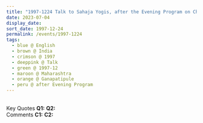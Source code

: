 ```yaml
---
title: "1997-1224 Talk to Sahaja Yogis, after the Evening Program on Christmas Eve, Gaṇapatīpuḷe, Maharashtra, India"
date: 2023-07-04
display_date: 
sort_date: 1997-12-24
permalink: /events/1997-1224
tags:
  - blue @ English
  - brown @ India
  - crimson @ 1997
  - deeppink @ Talk
  - green @ 1997-12
  - maroon @ Maharashtra
  - orange @ Ganapatipule
  - peru @ after Evening Program
---
```


<br>

<wave-list>
  <list-title color="DarkSeaGreen" width="55">Key Quotes</list-title>
  <list-item color="BlanchedAlmond" width="280"><b>Q1:</b> <i></i></list-item>
  <list-item color="Lavender" width="280"><b>Q2:</b> <i></i></list-item>
</wave-list>

<br>

<wave-list>
  <list-title color="DarkSeaGreen" width="55">Comments</list-title>
  <list-item color="BlanchedAlmond" width="280"><b>C1:</b> <i></i></list-item>
  <list-item color="Lavender" width="280"><b>C2:</b> <i></i></list-item>
</wave-list>